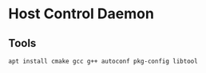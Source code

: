 Host Control Daemon
===================


Tools
-----

    apt install cmake gcc g++ autoconf pkg-config libtool